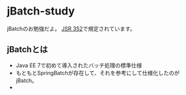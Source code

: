 # jBatch-study
jBatchのお勉強だよ。
[JSR 352](https://jcp.org/en/jsr/detail?id=352)で規定されています。

## jBatchとは
- Java EE 7で初めて導入されたバッチ処理の標準仕様
- もともとSpringBatchが存在して、それを参考にして仕様化したのがjBatch。
- 
